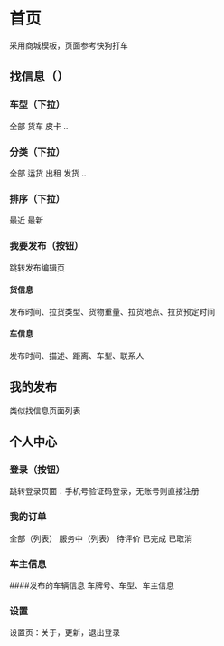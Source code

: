 # 首页
采用商城模板，页面参考快狗打车
## 找信息（）
### 车型（下拉）
全部 货车 皮卡 ..
### 分类（下拉）
全部 运货 出租 发货 ..
### 排序（下拉）
最近 最新
### 我要发布（按钮）
跳转发布编辑页
#### 货信息
发布时间、拉货类型、货物重量、拉货地点、拉货预定时间
#### 车信息
发布时间、描述、距离、车型、联系人
## 我的发布
类似找信息页面列表
## 个人中心
### 登录（按钮）
跳转登录页面：手机号验证码登录，无账号则直接注册
### 我的订单
全部（列表）
服务中（列表）
待评价
已完成
已取消
### 车主信息
####发布的车辆信息
车牌号、车型、车主信息
### 设置
设置页：关于，更新，退出登录
